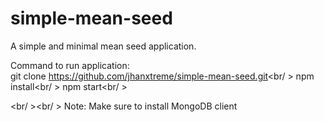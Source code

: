 # simple-mean-seed
A simple and minimal mean seed application.

Command to run application:<br/>
git clone https://github.com/jhanxtreme/simple-mean-seed.git<br/ >
npm install<br/ >
npm start<br/ >

<br/ ><br/ >
Note: Make sure to install MongoDB client